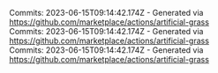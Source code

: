 Commits: 2023-06-15T09:14:42.174Z - Generated via https://github.com/marketplace/actions/artificial-grass
<br>
Commits: 2023-06-15T09:14:42.174Z - Generated via https://github.com/marketplace/actions/artificial-grass
<br>
Commits: 2023-06-15T09:14:42.174Z - Generated via https://github.com/marketplace/actions/artificial-grass
<br>
